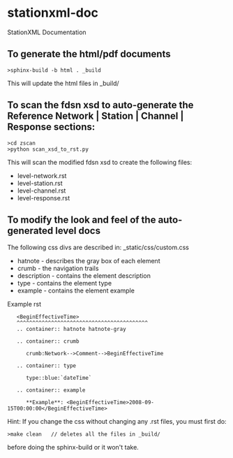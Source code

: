 # stationxml-doc
StationXML Documentation

## To generate the html/pdf documents

    >sphinx-build -b html . _build

This will update the html files in _build/

## To scan the fdsn xsd to auto-generate the Reference Network | Station | Channel | Response sections:

    >cd zscan
    >python scan_xsd_to_rst.py

This will scan the modified fdsn xsd to create the following files:
 - level-network.rst
 - level-station.rst
 - level-channel.rst
 - level-response.rst
 
 ## To modify the look and feel of the auto-generated level docs
 
 The following css divs are described in:
 _static/css/custom.css
 
  - hatnote - describes the gray box of each element
  - crumb - the navigation trails
  - description - contains the element description
  - type - contains the element type
  - example - contains the element example

Example rst

       <BeginEffectiveTime>
       ^^^^^^^^^^^^^^^^^^^^^^^^^^^^^^^^^^^^^^^^^^
       .. container:: hatnote hatnote-gray

       .. container:: crumb

          crumb:Network-->Comment-->BeginEffectiveTime

       .. container:: type

          type::blue:`dateTime`

       .. container:: example

          **Example**: <BeginEffectiveTime>2008-09-15T00:00:00</BeginEffectiveTime>

Hint: If you change the css without changing any .rst files, you must first do:

    >make clean   // deletes all the files in _build/
    
before doing the sphinx-build or it won't take.